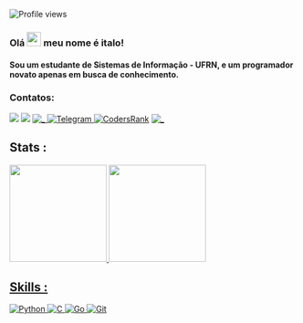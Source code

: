 ![Profile views](https://gpvc.arturio.dev/italo-mauricio)  
### Olá <img src="https://media.giphy.com/media/hvRJCLFzcasrR4ia7z/giphy.gif" width="25px"> meu nome é italo! 

                                                             
#### Sou um estudante de Sistemas de Informação - UFRN, e um programador novato apenas em busca de conhecimento.


### Contatos:

[<img src = "https://img.shields.io/badge/instagram-%23E4405F.svg?&style=for-the-badge&logo=instagram&logoColor=white">](https://www.instagram.com/italomauricio1/)
<a href = "mailto:italomauricio98@gmail.com"><img src="https://img.shields.io/badge/Gmail-D14836?style=for-the-badge&logo=gmail&logoColor=white" target="_blank"></a>
 <a id="linkedin" href="https://www.linkedin.com/in/italo-mauricio" target="_blank">
    <img src="https://img.shields.io/badge/LinkedIn-0077B5?style=for-the-badge&logo=linkedin&logoColor=white" alt="_" />
  </a>
<a id="telegram" href="https://t.me/italomauricio1" target="_blank">
  ![Telegram](https://img.shields.io/static/v1?style=for-the-badge&message=Telegram&color=26A5E4&logo=Telegram&logoColor=FFFFFF&label=)
 </a>
[![CodersRank](https://img.shields.io/static/v1?style=for-the-badge&message=CodersRank&color=000000&logo=CodersRank&logoColor=28B463&label=)](https://profile.codersrank.io/user/italo-mauricio)
<a id="stackoverflow" href="https://pt.stackoverflow.com/users/299504/italo-mauricio" target="_blank">
    <img src="https://img.shields.io/badge/Stack_Overflow-FE7A16?style=for-the-badge&logo=stack-overflow&logoColor=white" alt="_" />
  </a>
</p>

## Stats :

<div>
<a href="https://github.com/italo-mauricio">
<img height="170em" src="https://github-readme-stats.vercel.app/api?username=italo-mauricio&show_icons=true&theme=highcontrast&include_all_commits=true&count_private=true"/> <img height="170em" src="https://github-readme-stats.vercel.app/api/top-langs/?username=italo-mauricio&layout=compact&langs_count=7&theme=highcontrast"/>
</div>




## Skills : 
  ![Python](https://img.shields.io/badge/python-110B90?style=for-the-badge&logo=python&logoColor=BCBF00)
  ![C](https://img.shields.io/static/v1?style=for-the-badge&message=C&color=222222&logo=C&logoColor=A8B9CC&label=)
  ![Go](https://img.shields.io/badge/go-110B90?style=for-the-badge&logo=go&logoColor=BCBF00)
  ![Git](https://img.shields.io/static/v1?style=for-the-badge&message=Git&color=D4AC0D&logo=Git&logoColor=FFFFFF&label=) 
  





